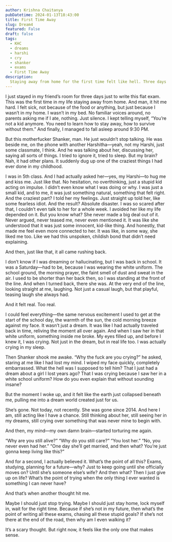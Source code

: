 ```yaml
---
author: Krishna Chaitanya
pubDatetime: 2024-01-13T18:43:00
title: First Time Away
slug: Dream4
featured: False
draft: false
tags:
  - KHC
  - dreams
  - harshi
  - cry
  - shanker
  - exams
  - First Time Away
description:
  Staying away from home for the first time felt like hell. Three days without my parents, without my usual routine, and my mind just wouldn’t shut up. And then, just like that, a childhood memory hit me out of nowhere—reminding me of the time I asked her to hug me. The past and present blurred, dreams felt more real than reality, and for a moment, I forgot where I even was.
---
```

I just stayed in my friend’s room for three days just to write this flat exam. This was the first time in my life staying away from home. And man, it hit me hard. I felt sick, not because of the food or anything, but just because I wasn’t in my home. I wasn’t in my bed. No familiar voices around, no parents asking me if I ate, nothing. Just silence. I kept telling myself, “You’re not a kid anymore. You need to learn how to stay away, how to survive without them.” And finally, I managed to fall asleep around 9:30 PM.

But this motherfucker Shanker, man. He just wouldn’t stop talking. He was beside me, on the phone with another Harshitha—yeah, not my Harshi, just some classmate, I think. And he was talking about her, discussing her, saying all sorts of things. I tried to ignore it, tried to sleep. But my brain? Nah, it had other plans. It suddenly dug up one of the craziest things I had ever done in my childhood.

I was in 5th class. And I had actually asked her—yes, my Harshi—to hug me and kiss me. Just like that. No hesitation, no overthinking, just a stupid kid acting on impulse. I didn’t even know what I was doing or why. I was just a small kid, and to me, it was just something natural, something that felt right. And the craziest part? I told her my feelings. Just straight up told her, like some fearless idiot. And the result? Absolute disaster. I was so scared after that, I couldn’t even talk to her for a whole week. I avoided her like my life depended on it. But you know what? She never made a big deal out of it. Never argued, never teased me, never even mentioned it. It was like she understood that it was just some innocent, kid-like thing. And honestly, that made me feel even more connected to her. It was like, in some way, she liked me too. Like we had this unspoken, childish bond that didn’t need explaining.

And then, just like that, it all came rushing back.

I don’t know if I was dreaming or hallucinating, but I was back in school. It was a Saturday—had to be, because I was wearing the white uniform. The school ground, the morning prayer, the faint smell of dust and sweat in the air. I used to be shorter than her back then, so I was standing at the front of the line. And when I turned back, there she was. At the very end of the line, looking straight at me, laughing. Not just a casual laugh, but that playful, teasing laugh she always had.

And it felt real. Too real.

I could feel everything—the same nervous excitement I used to get at the start of the school day, the warmth of the sun, the cold morning breeze against my face. It wasn’t just a dream. It was like I had actually traveled back in time, reliving the moment all over again. And when I saw her in that white uniform, something inside me broke. My eyes filled up, and before I knew it, I was crying. Not just in the dream, but in real life too. I was actually crying in my sleep.

Then Shanker shook me awake. “Why the fuck are you crying?” he asked, staring at me like I had lost my mind. I wiped my face quickly, completely embarrassed. What the hell was I supposed to tell him? That I just had a dream about a girl I lost years ago? That I was crying because I saw her in a white school uniform? How do you even explain that without sounding insane?

But the moment I woke up, and it felt like the earth just collapsed beneath me, pulling me into a dream world created just for us.

She’s gone. Not today, not recently. She was gone since 2014. And here I am, still acting like I have a chance. Still thinking about her, still seeing her in my dreams, still crying over something that was never mine to begin with.

And then, my mind—my own damn brain—started torturing me again.

“Why are you still alive?”
“Why do you still care?”
“You lost her.”
“No, you never even had her.”
“One day she’ll get married, and then what? You’re just gonna keep living like this?”

And for a second, I actually believed it. What’s the point of all this? Exams, studying, planning for a future—why? Just to keep going until she officially moves on? Until she’s someone else’s wife? And then what? Then I just give up on life? What’s the point of trying when the only thing I ever wanted is something I can never have?

And that’s when another thought hit me.

Maybe I should just stop trying. Maybe I should just stay home, lock myself in, wait for the right time. Because if she’s not in my future, then what’s the point of writing all these exams, chasing all these stupid goals? If she’s not there at the end of the road, then why am I even walking it?

It’s a scary thought. But right now, it feels like the only one that makes sense.

